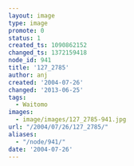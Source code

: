 ```yaml
---
layout: image
type: image
promote: 0
status: 1
created_ts: 1090862152
changed_ts: 1372159418
node_id: 941
title: '127_2785'
author: anj
created: '2004-07-26'
changed: '2013-06-25'
tags:
  - Waitomo
images:
  - image/images/127_2785-941.jpg
url: "/2004/07/26/127_2785/"
aliases:
  - "/node/941/"
date: '2004-07-26'
---
```


